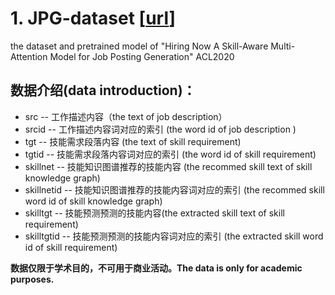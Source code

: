 # 1. JPG-dataset [[url](https://drive.google.com/open?id=15bQqsOTVZrVbi-ivxfiYAALHohYQnt6P)]
the dataset and pretrained model of "Hiring Now A Skill-Aware Multi-Attention Model for Job Posting Generation" ACL2020  

## 数据介绍(data introduction)：  
+ src -- 工作描述内容（the text of job description）  
+ srcid -- 工作描述内容词对应的索引 (the word id of  job description )  
+ tgt -- 技能需求段落内容 (the text of skill requirement)  
+ tgtid -- 技能需求段落内容词对应的索引 (the word id of skill requirement)  
+ skillnet -- 技能知识图谱推荐的技能内容 (the recommed skill text of skill knowledge graph)  
+ skillnetid -- 技能知识图谱推荐的技能内容词对应的索引 (the recommed skill word id of skill knowledge graph)  
+ skilltgt -- 技能预测预测的技能内容(the extracted skill text of skill requirement)  
+ skilltgtid -- 技能预测预测的技能内容词对应的索引 (the extracted skill word id of skill requirement)  

**数据仅限于学术目的，不可用于商业活动。The data is only for academic purposes.**
